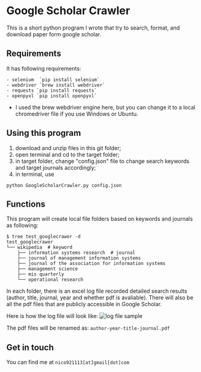 # Google Scholar Crawler
This is a short python program I wrote that try to search, format, and download paper form google scholar.

## Requirements
It has following requirements:

    - selenium  `pip install selenium`
    - webdriver `brew install webdriver`
    - requests `pip install requests`
    - openpyxl `pip install openpyxl`

* I used the brew webdriver engine here, but you can change it to a local chromedriver file if you use Windows or Ubuntu.


## Using this program
1. download and unzip files in this git folder;
2. open terminal and cd to the target folder;
3. in target folder, change "config.json" file to change search keywords and target journals accordingly;
4. in terminal, use
```shell
python GoogleScholarCrawler.py config.json
```

## Functions
This program will create local file folders based on keywords and journals as following:
```shell
$ tree test_googlecrawer -d
test_googlecrawer
└── wikipedia  # keyword
    ├── information systems research  # journal
    ├── journal of management information systems
    ├── journal of the association for information systems
    ├── management science
    ├── mis quarterly
    └── operational research
```

In each folder, there is an excel log file recorded detailed search results (author, title, journal, year and whether pdf is avaliable).
There will also be all the pdf files that are publicly accessible in Google Scholar.

Here is how the log file will look like:
![log file sample]("log_file_sample.png")

The pdf files will be renamed as:
`author-year-title-journal.pdf`


## Get in touch
You can find me at
`nico921113[at]gmail[dot]com`
